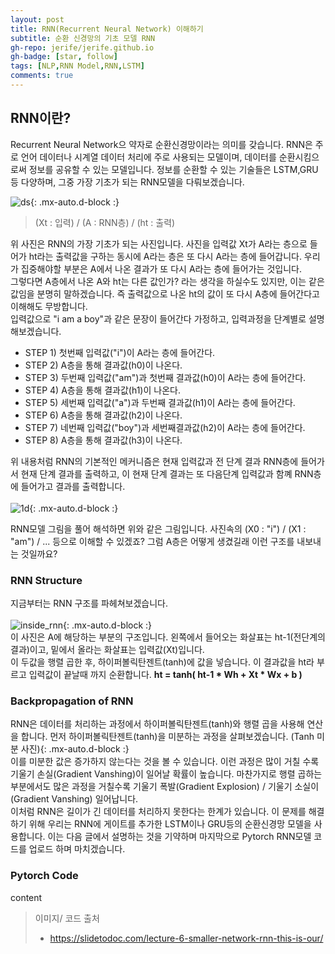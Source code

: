```yaml
---
layout: post 
title: RNN(Recurrent Neural Network) 이해하기
subtitle: 순환 신경망의 기초 모델 RNN
gh-repo: jerife/jerife.github.io
gh-badge: [star, follow]
tags: [NLP,RNN Model,RNN,LSTM]
comments: true
---
```


## RNN이란?
Recurrent Neural Network으 약자로 순환신경망이라는 의미를 갖습니다. 
RNN은 주로 언어 데이터나 시계열 데이터 처리에 주로 사용되는 모델이며,  데이터를 순환시킴으로써 정보를 공유할 수 있는 모델입니다.
정보를 순환할 수 있는 기술들은 LSTM,GRU등 다양하며, 그중 가장 기초가 되는 RNN모델을 다뤄보겠습니다. <br/>

![ds](https://user-images.githubusercontent.com/68190553/120885276-0b429500-c623-11eb-9a2b-6130d4b60ae9.png){: .mx-auto.d-block :} 
> (Xt : 입력) / (A : RNN층) / (ht : 출력)

위 사진은 RNN의 가장 기초가 되는 사진입니다. 
사진을 입력값 Xt가 A라는 층으로 들어가 ht라는 출력값을 구하는 동시에 A라는 층은 또 다시 A라는 층에 들어갑니다.
우리가 집중해야할 부분은 A에서 나온 결과가 또 다시 A라는 층에 들어가는 것입니다.<br/>
그렇다면 A층에서 나온 A와 ht는 다른 값인가? 라는 생각을 하실수도 있지만, 이는 같은 값임을 분명히 말하겠습니다. 즉 출력값으로 나온 ht의 값이 또 다시 A층에 들어간다고 이해해도 무방합니다. <br/>
입력값으로 "i am a boy"과 같은 문장이 들어간다 가정하고, 입력과정을 단계별로 설명해보겠습니다.

* STEP 1) 첫번째 입력값("i")이 A라는 층에 들어간다.
* STEP 2) A층을 통해 결과값(h0)이 나온다. 
* STEP 3) 두번째 입력값("am")과 첫번째 결과값(h0)이 A라는 층에 들어간다.
* STEP 4) A층을 통해 결과값(h1)이 나온다.
* STEP 5) 세번째 입력값("a")과 두번째 결과값(h1)이 A라는 층에 들어간다.
* STEP 6) A층을 통해 결과값(h2)이 나온다.
* STEP 7) 네번째 입력값("boy")과 세번째결과값(h2)이 A라는 층에 들어간다.
* STEP 8) A층을 통해 결과값(h3)이 나온다.

위 내용처럼 RNN의 기본적인 메커니즘은 현재 입력값과 전 단계 결과 RNN층에 들어가서 현재 단계 결과를 출력하고, 이 현재 단계 결과는 또 다음단계 입력값과 함꼐 RNN층에 들어가고 결과를 출력합니다. <br/><br/>
![1d](https://user-images.githubusercontent.com/68190553/120886482-2e704300-c629-11eb-82ec-0b5b9064e2b9.png){: .mx-auto.d-block :} <br/>

RNN모델 그림을 풀어 해석하면 위와 같은 그림입니다. 사진속의 (X0 : "i") / (X1 : "am") / ... 등으로 이해할 수 있겠죠? 그럼 A층은 어떻게 생겼길래 이런 구조를 내보내는 것일까요?

### RNN Structure
지금부터는 RNN 구조를 파헤쳐보겠습니다. <br/> <br/>
![inside_rnn](https://user-images.githubusercontent.com/68190553/120886682-13ea9980-c62a-11eb-86d8-b4de6468cfbd.jpg){: .mx-auto.d-block :} <br/>
이 사진은 A에 해당하는 부분의 구조입니다. 왼쪽에서 들어오는 화살표는 ht-1(전단계의 결과)이고, 밑에서 올라는 화살표는 입력값(Xt)입니다. <br/>
이 두값을 행렬 곱한 후, 하이퍼볼릭탄젠트(tanh)에 값을 넣습니다. 이 결과값을 ht라 부르고 입력값이 끝날때 까지 순환합니다.
**ht = tanh( ht-1 * Wh + Xt * Wx + b )**

### Backpropagation of RNN
RNN은 데이터를 처리하는 과정에서 하이퍼볼릭탄젠트(tanh)와 행렬 곱을 사용해 연산을 합니다. 
먼저 하이퍼볼릭탄젠트(tanh)을 미분하는 과정을 살펴보겠습니다.
(Tanh 미분 사진){: .mx-auto.d-block :} <br/>
이를 미분한 값은 증가하지 않는다는 것을 볼 수 있습니다. 이런 과정은 많이 거칠 수록 기울기 손실(Gradient Vanshing)이 일어날 확률이 높습니다. 
마찬가지로 행렬 곱하는 부분에서도 많은 과정을 거칠수록 기울기 폭발(Gradient Explosion) / 기울기 소실이(Gradient Vanshing) 일어납니다. <br/>
이처럼 RNN은 길이가 긴 데이터를 처리하지 못한다는 한계가 있습니다. 이 문제를 해결하기 위해 우리는 RNN에 게이트를 추가한 LSTM이나 GRU등의 순환신경망 모델을 사용합니다. 이는 다음 글에서 설명하는 것을 기약하며 마지막으로 Pytorch RNN모델 코드를 업로드 하며 마치겠습니다.

### Pytorch Code
content <br/>

> 이미지/ 코드 출처
> * https://slidetodoc.com/lecture-6-smaller-network-rnn-this-is-our/
